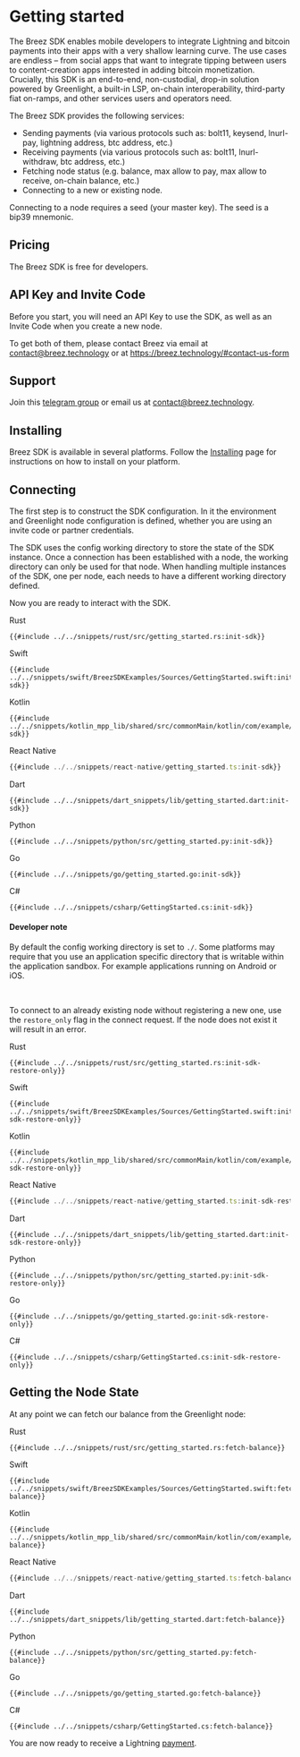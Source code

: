# Getting started

The Breez SDK enables mobile developers to integrate Lightning and bitcoin payments into their apps with a very shallow learning curve. The use cases are endless – from social apps that want to integrate tipping between users to content-creation apps interested in adding bitcoin monetization. Crucially, this SDK is an end-to-end, non-custodial, drop-in solution powered by Greenlight, a built-in LSP, on-chain interoperability, third-party fiat on-ramps, and other services users and operators need.

The Breez SDK provides the following services:

* Sending payments (via various protocols such as: bolt11, keysend, lnurl-pay, lightning address, btc address, etc.)
* Receiving payments (via various protocols such as: bolt11, lnurl-withdraw, btc address, etc.)
* Fetching node status (e.g. balance, max allow to pay, max allow to receive, on-chain balance, etc.)
* Connecting to a new or existing node.

Connecting to a node requires a seed (your master key). The seed is a bip39 mnemonic.

## Pricing

The Breez SDK is free for developers. 

## API Key and Invite Code

Before you start, you will need an API Key to use the SDK, as well as an Invite Code when you create a new node.

To get both of them, please contact Breez via email at <contact@breez.technology> or at <https://breez.technology/#contact-us-form>

## Support

Join this [telegram group](https://t.me/breezsdk) or email us at <contact@breez.technology>.

## Installing

Breez SDK is available in several platforms. Follow the [Installing](/guide/install.md) page for instructions on how to install on your platform.

## Connecting

The first step is to construct the SDK configuration. In it the environment and Greenlight node configuration is defined, whether you are using an invite code or partner credentials.

The SDK uses the config working directory to store the state of the SDK instance. Once a connection has been established with a node, the working directory can only be used for that node. When handling multiple instances of the SDK, one per node, each needs to have a different working directory defined.

Now you are ready to interact with the SDK.

<custom-tabs category="lang">
<div slot="title">Rust</div>
<section>

```rust,ignore
{{#include ../../snippets/rust/src/getting_started.rs:init-sdk}}
```

</section>

<div slot="title">Swift</div>
<section>

```swift,ignore
{{#include ../../snippets/swift/BreezSDKExamples/Sources/GettingStarted.swift:init-sdk}}
```

</section>

<div slot="title">Kotlin</div>
<section>

```kotlin,ignore
{{#include ../../snippets/kotlin_mpp_lib/shared/src/commonMain/kotlin/com/example/kotlinmpplib/GettingStarted.kt:init-sdk}}
```

</section>

<div slot="title">React Native</div>
<section>

```typescript
{{#include ../../snippets/react-native/getting_started.ts:init-sdk}}
```

</section>

<div slot="title">Dart</div>
<section>

```dart,ignore
{{#include ../../snippets/dart_snippets/lib/getting_started.dart:init-sdk}}
```
</section>

<div slot="title">Python</div>
<section>

```python,ignore
{{#include ../../snippets/python/src/getting_started.py:init-sdk}}
```
</section>

<div slot="title">Go</div>
<section>

```go,ignore
{{#include ../../snippets/go/getting_started.go:init-sdk}}
```
</section>

<div slot="title">C#</div>
<section>

```cs,ignore
{{#include ../../snippets/csharp/GettingStarted.cs:init-sdk}}
```
</section>
</custom-tabs>

<div class="warning">
<h4>Developer note</h4>

By default the config working directory is set to `./`. Some platforms may require that you use an application specific directory that is writable within the application sandbox. For example applications running on Android or iOS.

</div>
<br/>

To connect to an already existing node without registering a new one, use the `restore_only` flag in the connect request. If the node does not exist it will result in an error.

<custom-tabs category="lang">
<div slot="title">Rust</div>
<section>

```rust,ignore
{{#include ../../snippets/rust/src/getting_started.rs:init-sdk-restore-only}}
```

</section>

<div slot="title">Swift</div>
<section>

```swift,ignore
{{#include ../../snippets/swift/BreezSDKExamples/Sources/GettingStarted.swift:init-sdk-restore-only}}
```

</section>

<div slot="title">Kotlin</div>
<section>

```kotlin,ignore
{{#include ../../snippets/kotlin_mpp_lib/shared/src/commonMain/kotlin/com/example/kotlinmpplib/GettingStarted.kt:init-sdk-restore-only}}
```

</section>

<div slot="title">React Native</div>
<section>

```typescript
{{#include ../../snippets/react-native/getting_started.ts:init-sdk-restore-only}}
```

</section>

<div slot="title">Dart</div>
<section>

```dart,ignore
{{#include ../../snippets/dart_snippets/lib/getting_started.dart:init-sdk-restore-only}}
```
</section>

<div slot="title">Python</div>
<section>

```python,ignore
{{#include ../../snippets/python/src/getting_started.py:init-sdk-restore-only}}
```
</section>

<div slot="title">Go</div>
<section>

```go,ignore
{{#include ../../snippets/go/getting_started.go:init-sdk-restore-only}}
```
</section>

<div slot="title">C#</div>
<section>

```cs,ignore
{{#include ../../snippets/csharp/GettingStarted.cs:init-sdk-restore-only}}
```
</section>
</custom-tabs>

## Getting the Node State

At any point we can fetch our balance from the Greenlight node:

<custom-tabs category="lang">
<div slot="title">Rust</div>
<section>

```rust,ignore
{{#include ../../snippets/rust/src/getting_started.rs:fetch-balance}}
```
</section>

<div slot="title">Swift</div>
<section>

```swift,ignore
{{#include ../../snippets/swift/BreezSDKExamples/Sources/GettingStarted.swift:fetch-balance}}
```
</section>

<div slot="title">Kotlin</div>
<section>

```kotlin,ignore
{{#include ../../snippets/kotlin_mpp_lib/shared/src/commonMain/kotlin/com/example/kotlinmpplib/GettingStarted.kt:fetch-balance}}
```
</section>

<div slot="title">React Native</div>
<section>

```typescript
{{#include ../../snippets/react-native/getting_started.ts:fetch-balance}}
```
</section>

<div slot="title">Dart</div>
<section>

```dart,ignore
{{#include ../../snippets/dart_snippets/lib/getting_started.dart:fetch-balance}}
```
</section>

<div slot="title">Python</div>
<section>

```python,ignore
{{#include ../../snippets/python/src/getting_started.py:fetch-balance}}
```
</section>

<div slot="title">Go</div>
<section>

```go,ignore
{{#include ../../snippets/go/getting_started.go:fetch-balance}}
```
</section>

<div slot="title">C#</div>
<section>

```cs,ignore
{{#include ../../snippets/csharp/GettingStarted.cs:fetch-balance}}
```
</section>
</custom-tabs>

You are now ready to receive a Lightning [payment](/guide/payments.md).
